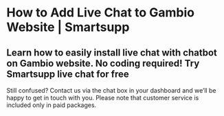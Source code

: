 # How to Add Live Chat to Gambio Website | Smartsupp
## Learn how to easily install live chat with chatbot on Gambio website. No coding required! Try Smartsupp live chat for free
Still confused? Contact us via the chat box in your dashboard and we’ll be happy to get in touch with you. Please note that customer service is included only in paid packages.

